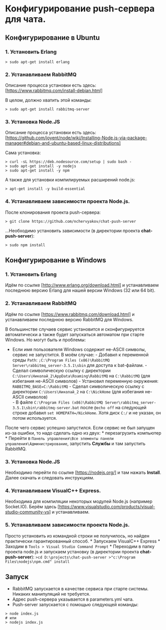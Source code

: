 Конфигурирование push-сервера для чата.
=======================================

## Конфигурирование в Ubuntu

### 1. Установить Erlang

```
> sudo apt-get install erlang
```

### 2. Устанавливаем RabbitMQ

Описание процесса установки есть здесь: [https://www.rabbitmq.com/install-debian.html]

В целом, должно хватить этой команды:
```
> sudo apt-get install rabbitmq-server
```

### 3. Установка Node.JS 

Описание процесса установки есть здесь: [https://github.com/joyent/node/wiki/Installing-Node.js-via-package-manager#debian-and-ubuntu-based-linux-distributions]

Сама установка:
```
> curl -sL https://deb.nodesource.com/setup | sudo bash -
> sudo apt-get install -y nodejs
> sudo apt-get install -y npm
```

А также для установки компилируемых расширений node.js:
```
> apt-get install -y build-essential 
```

### 4. Устанавливаем зависимости проекта Node.js.

После клонирования проекта push-сервера:
```
> git clone https://github.com/nchervyakov/chat-push-server
```

...Необходимо установить зависимости (в директории проекта **chat-push-server**):
```
> sudo npm install
```



## Конфигурирование в Windows

### 1. Установить Erlang

Идём по ссылке [http://www.erlang.org/download.html] и устанавливаем последнюю версию Erlang для нашей версии Windows (32 или 64 bit). 

### 2. Устанавливаем RabbitMQ

Идём по ссылке [https://www.rabbitmq.com/download.html] и устанавливаем последнюю версию RabbitMQ для Windows.

В большинстве случаев сервис установится и сконфигурируется автоматически а также будет запускаться автоматом при старте Windows.
Но могут быть и проблемы: 

* Если имя пользователя Windows содержит не-ASCII символы, сервис не запустится.
    В моём случае:
        - Добавил к переменной среды `Path`: `;C:\Program Files (x86)\RabbitMQ Server\rabbitmq_server-3.5.1\sbin` для доступа к bat-файлам.
        - Сделал символическую ссылку с директории `C:\Users\Николай_2\AppData\Roaming\RabbitMQ` на `C:\RabbitMQ` (для избегания не-ASCII символов) 
        - Установил переменную окружения: `RABBITMQ_BASE=C:\RabbitMQ`
        - Сделал символическую ссылку с директории `C:\Users\Николай_2` на `C:\NickHome` (для избегания не-ASCII символов)   
        - В файле `C:\Program Files (x86)\RabbitMQ Server\rabbitmq_server-3.5.1\sbin\rabbitmq-server.bat` после `@echo off` 
            на следующей строке добавил `set HOMEPATH=/NickHome`. Хотя диск `C:/` и не указан, он потом используется.
              
После чего сервис успешно запустился. Если сервис не был запущен из-за ошибки, то надо сделать одно из двух:
    * перезагрузить компьютер
    * Перейти в `Панель управления\Все элементы панели управления\Администрирование`, запустить **Службы** и там запустить RabbitMQ.
    
### 3. Установка Node.JS 

Необходимо перейти по ссылке [https://nodejs.org/] и там нажать **Install**. Далее скачать и следовать инструкциям.

### 4. Устанавливаем VisualC++ Express.

Необходима для компиляции некоторых модулей Node.js (например Socket.IO).
Берём здесь [https://www.visualstudio.com/products/visual-studio-community-vs] и устанавливаем.

### 5. Устанавливаем зависимости проекта Node.js.

Просто установить из командной строки не получилось, но найден практически гарантированный способ.
    * Запускаем VisualC++ Express
    * Заходим в `Tools > Visual Studio Command Prompt`
    * Переходим в папку проекта node.js и запускаем установку (в директории проекта **chat-push-server**):
        ```
        >cd D:\projects\chat-push-server
        >"c:\Program Files\nodejs\npm.cmd" install 
        ```
        

## Запуск

* RabbitMQ запускается в качестве сервиса при старте системы. Никаких манипуляций не требуется.
* Адрес push-сервера указывается в parameters.yml чата.
* Push-server запускается с помощью следующей команды:
```
> node index.js
# или 
> nodejs index.js
```





        
        


